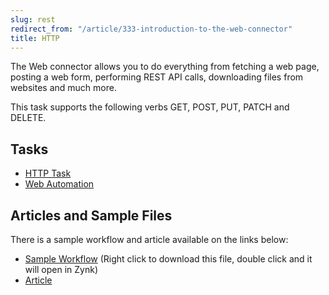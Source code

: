```yaml
---
slug: rest
redirect_from: "/article/333-introduction-to-the-web-connector"
title: HTTP
---
```

The Web connector allows you to do everything from fetching a web page, posting a web form, performing REST API calls, downloading files from websites and much more.

This task supports the following verbs GET, POST, PUT, PATCH and DELETE.

## Tasks
 * [HTTP Task](http-task)
 * [Web Automation](web-automation)

## Articles and Sample Files
There is a sample workflow and article available on the links below:

 * [Sample Workflow](https://github.com/zynksoftware/samples/blob/master/Workflow%20Samples/Website%20Script%20Based%20Sage%2050%20Integration.wkf) (Right click to download this file, double click and it will open in Zynk)
 * [Article](website-script-based-integration)
